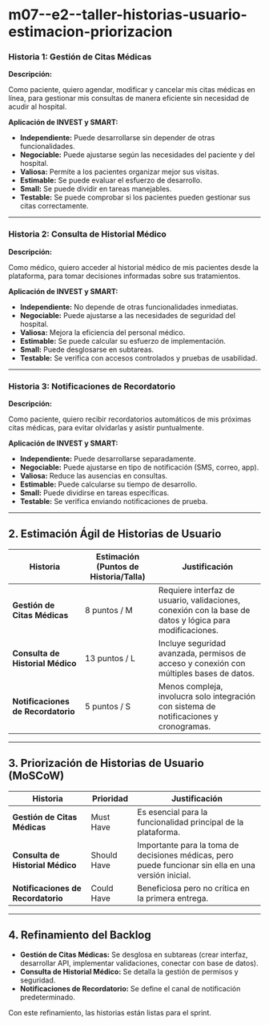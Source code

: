 # m07--e2--taller-historias-usuario-estimacion-priorizacion
### Historia 1: Gestión de Citas Médicas

**Descripción:**

Como paciente, quiero agendar, modificar y cancelar mis citas médicas en línea, para gestionar mis consultas de manera eficiente sin necesidad de acudir al hospital.

**Aplicación de INVEST y SMART:**

- **Independiente:** Puede desarrollarse sin depender de otras funcionalidades.
- **Negociable:** Puede ajustarse según las necesidades del paciente y del hospital.
- **Valiosa:** Permite a los pacientes organizar mejor sus visitas.
- **Estimable:** Se puede evaluar el esfuerzo de desarrollo.
- **Small:** Se puede dividir en tareas manejables.
- **Testable:** Se puede comprobar si los pacientes pueden gestionar sus citas correctamente.

---

### Historia 2: Consulta de Historial Médico

**Descripción:**

Como médico, quiero acceder al historial médico de mis pacientes desde la plataforma, para tomar decisiones informadas sobre sus tratamientos.

**Aplicación de INVEST y SMART:**

- **Independiente:** No depende de otras funcionalidades inmediatas.
- **Negociable:** Puede ajustarse a las necesidades de seguridad del hospital.
- **Valiosa:** Mejora la eficiencia del personal médico.
- **Estimable:** Se puede calcular su esfuerzo de implementación.
- **Small:** Puede desglosarse en subtareas.
- **Testable:** Se verifica con accesos controlados y pruebas de usabilidad.

---

### Historia 3: Notificaciones de Recordatorio

**Descripción:**

Como paciente, quiero recibir recordatorios automáticos de mis próximas citas médicas, para evitar olvidarlas y asistir puntualmente.

**Aplicación de INVEST y SMART:**

- **Independiente:** Puede desarrollarse separadamente.
- **Negociable:** Puede ajustarse en tipo de notificación (SMS, correo, app).
- **Valiosa:** Reduce las ausencias en consultas.
- **Estimable:** Puede calcularse su tiempo de desarrollo.
- **Small:** Puede dividirse en tareas específicas.
- **Testable:** Se verifica enviando notificaciones de prueba.

---

## 2. Estimación Ágil de Historias de Usuario

| Historia | Estimación (Puntos de Historia/Talla) | Justificación |
|----------|--------------------------------|--------------|
| **Gestión de Citas Médicas** | 8 puntos / M | Requiere interfaz de usuario, validaciones, conexión con la base de datos y lógica para modificaciones. |
| **Consulta de Historial Médico** | 13 puntos / L | Incluye seguridad avanzada, permisos de acceso y conexión con múltiples bases de datos. |
| **Notificaciones de Recordatorio** | 5 puntos / S | Menos compleja, involucra solo integración con sistema de notificaciones y cronogramas. |

---

## 3. Priorización de Historias de Usuario (MoSCoW)

| Historia | Prioridad | Justificación |
|----------|----------|--------------|
| **Gestión de Citas Médicas** | Must Have | Es esencial para la funcionalidad principal de la plataforma. |
| **Consulta de Historial Médico** | Should Have | Importante para la toma de decisiones médicas, pero puede funcionar sin ella en una versión inicial. |
| **Notificaciones de Recordatorio** | Could Have | Beneficiosa pero no crítica en la primera entrega. |

---

## 4. Refinamiento del Backlog

- **Gestión de Citas Médicas:** Se desglosa en subtareas (crear interfaz, desarrollar API, implementar validaciones, conectar con base de datos).
- **Consulta de Historial Médico:** Se detalla la gestión de permisos y seguridad.
- **Notificaciones de Recordatorio:** Se define el canal de notificación predeterminado.

Con este refinamiento, las historias están listas para el sprint.
